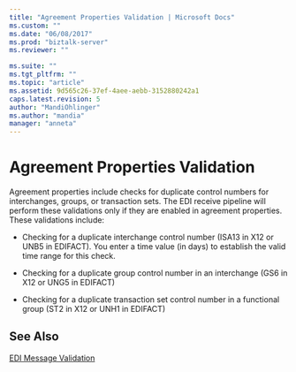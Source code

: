 ```yaml
---
title: "Agreement Properties Validation | Microsoft Docs"
ms.custom: ""
ms.date: "06/08/2017"
ms.prod: "biztalk-server"
ms.reviewer: ""

ms.suite: ""
ms.tgt_pltfrm: ""
ms.topic: "article"
ms.assetid: 9d565c26-37ef-4aee-aebb-3152880242a1
caps.latest.revision: 5
author: "MandiOhlinger"
ms.author: "mandia"
manager: "anneta"
---
```

# Agreement Properties Validation
Agreement properties include checks for duplicate control numbers for interchanges, groups, or transaction sets. The EDI receive pipeline will perform these validations only if they are enabled in agreement properties. These validations include:  
  
-   Checking for a duplicate interchange control number (ISA13 in X12 or UNB5 in EDIFACT). You enter a time value (in days) to establish the valid time range for this check.  
  
-   Checking for a duplicate group control number in an interchange (GS6 in X12 or UNG5 in EDIFACT)  
  
-   Checking for a duplicate transaction set control number in a functional group (ST2 in X12 or UNH1 in EDIFACT)  
  
## See Also  
 [EDI Message Validation](../core/edi-message-validation.md)
